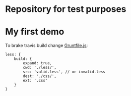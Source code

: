 # Repository for test purposes
# My first demo
To brake travis build change [Gruntfile.js](Gruntfile.js):

```
less: {
    build: {
        expand: true,
        cwd: './less/',
        src: 'valid.less', // or invalid.less
        dest: './css/',
        ext: '.css'
    }
}
```

